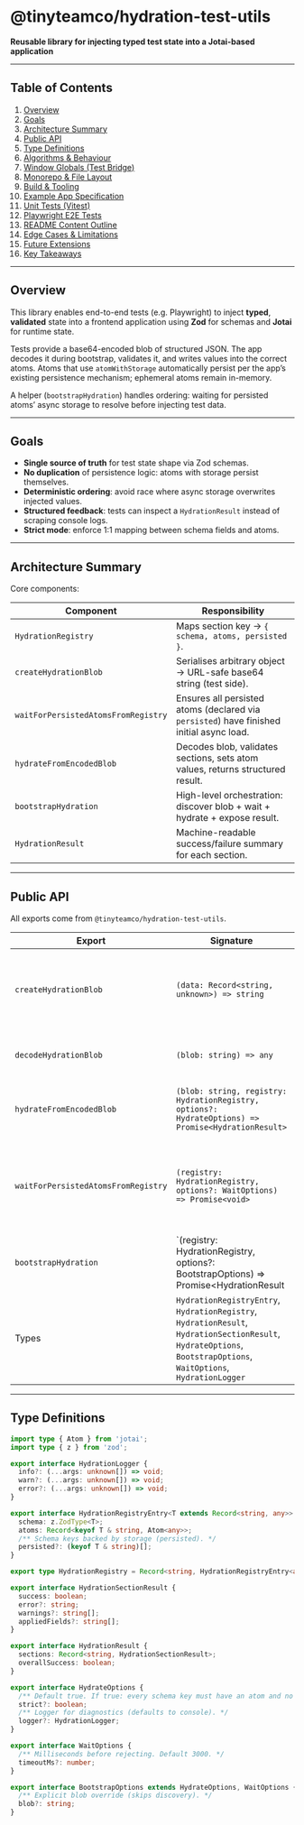 # @tinyteamco/hydration-test-utils  
**Reusable library for injecting typed test state into a Jotai-based application**  

---

## Table of Contents
1. [Overview](#overview)
2. [Goals](#goals)
3. [Architecture Summary](#architecture-summary)
4. [Public API](#public-api)
5. [Type Definitions](#type-definitions)
6. [Algorithms & Behaviour](#algorithms--behaviour)
7. [Window Globals (Test Bridge)](#window-globals-test-bridge)
8. [Monorepo & File Layout](#monorepo--file-layout)
9. [Build & Tooling](#build--tooling)
10. [Example App Specification](#example-app-specification)
11. [Unit Tests (Vitest)](#unit-tests-vitest)
12. [Playwright E2E Tests](#playwright-e2e-tests)
13. [README Content Outline](#readme-content-outline)
14. [Edge Cases & Limitations](#edge-cases--limitations)
15. [Future Extensions](#future-extensions)
16. [Key Takeaways](#key-takeaways)

---

## Overview
This library enables end-to-end tests (e.g. Playwright) to inject **typed**, **validated** state into a frontend application using **Zod** for schemas and **Jotai** for runtime state.  

Tests provide a base64-encoded blob of structured JSON. The app decodes it during bootstrap, validates it, and writes values into the correct atoms. Atoms that use `atomWithStorage` automatically persist per the app’s existing persistence mechanism; ephemeral atoms remain in-memory.

A helper (`bootstrapHydration`) handles ordering: waiting for persisted atoms’ async storage to resolve before injecting test data.

---

## Goals
- **Single source of truth** for test state shape via Zod schemas.
- **No duplication** of persistence logic: atoms with storage persist themselves.
- **Deterministic ordering**: avoid race where async storage overwrites injected values.
- **Structured feedback**: tests can inspect a `HydrationResult` instead of scraping console logs.
- **Strict mode**: enforce 1:1 mapping between schema fields and atoms.

---

## Architecture Summary
Core components:

| Component | Responsibility |
|-----------|----------------|
| `HydrationRegistry` | Maps section key → `{ schema, atoms, persisted }`. |
| `createHydrationBlob` | Serialises arbitrary object → URL-safe base64 string (test side). |
| `waitForPersistedAtomsFromRegistry` | Ensures all persisted atoms (declared via `persisted`) have finished initial async load. |
| `hydrateFromEncodedBlob` | Decodes blob, validates sections, sets atom values, returns structured result. |
| `bootstrapHydration` | High-level orchestration: discover blob + wait + hydrate + expose result. |
| `HydrationResult` | Machine-readable success/failure summary for each section. |

---

## Public API

All exports come from `@tinyteamco/hydration-test-utils`.

| Export | Signature | Purpose |
|--------|-----------|---------|
| `createHydrationBlob` | `(data: Record<string, unknown>) => string` | Encode test data → URL-safe base64 blob. Use in Playwright (Node). |
| `decodeHydrationBlob` | `(blob: string) => any` | Utility for debugging: reverse of above. |
| `hydrateFromEncodedBlob` | `(blob: string, registry: HydrationRegistry, options?: HydrateOptions) => Promise<HydrationResult>` | Core hydration: decode, validate, set atoms. |
| `waitForPersistedAtomsFromRegistry` | `(registry: HydrationRegistry, options?: WaitOptions) => Promise<void>` | Prevent race by waiting until persisted atoms finish async storage load. |
| `bootstrapHydration` | `(registry: HydrationRegistry, options?: BootstrapOptions) => Promise<HydrationResult | undefined>` | One-call bootstrap used in app entrypoint before render. |
| Types | `HydrationRegistryEntry`, `HydrationRegistry`, `HydrationResult`, `HydrationSectionResult`, `HydrateOptions`, `BootstrapOptions`, `WaitOptions`, `HydrationLogger` | For registry creation and result inspection. |

---

## Type Definitions

```ts
import type { Atom } from 'jotai';
import type { z } from 'zod';

export interface HydrationLogger {
  info?: (...args: unknown[]) => void;
  warn?: (...args: unknown[]) => void;
  error?: (...args: unknown[]) => void;
}

export interface HydrationRegistryEntry<T extends Record<string, any>> {
  schema: z.ZodType<T>;
  atoms: Record<keyof T & string, Atom<any>>;
  /** Schema keys backed by storage (persisted). */
  persisted?: (keyof T & string)[];
}

export type HydrationRegistry = Record<string, HydrationRegistryEntry<any>>;

export interface HydrationSectionResult {
  success: boolean;
  error?: string;
  warnings?: string[];
  appliedFields?: string[];
}

export interface HydrationResult {
  sections: Record<string, HydrationSectionResult>;
  overallSuccess: boolean;
}

export interface HydrateOptions {
  /** Default true. If true: every schema key must have an atom and no extra atoms allowed. */
  strict?: boolean;
  /** Logger for diagnostics (defaults to console). */
  logger?: HydrationLogger;
}

export interface WaitOptions {
  /** Milliseconds before rejecting. Default 3000. */
  timeoutMs?: number;
}

export interface BootstrapOptions extends HydrateOptions, WaitOptions {
  /** Explicit blob override (skips discovery). */
  blob?: string;
}
